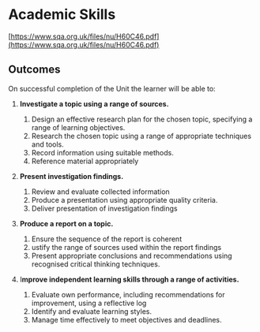 # Academic Skills

[https://www.sqa.org.uk/files/nu/H60C46.pdf](https://www.sqa.org.uk/files/nu/H60C46.pdf)

## Outcomes

On successful completion of the Unit the learner will be able to:

1. **Investigate a topic using a range of sources.** 

   1. Design an effective research plan for the chosen topic, specifying a range of learning objectives.
   2. Research the chosen topic using a range of appropriate techniques and tools.
   3. Record information using suitable methods. 
   4.  Reference material appropriately

2. **Present investigation findings.** 

   1. Review and evaluate collected information
   2. Produce a presentation using appropriate quality criteria. 
   3. Deliver presentation of investigation findings

3. **Produce a report on a topic.** 

   1. Ensure the sequence of the report is coherent
   2. ustify the range of sources used within the report findings
   3. Present appropriate conclusions and recommendations using recognised critical thinking techniques.

4. I**mprove independent learning skills through a range of activities.**
   1. Evaluate own performance, including recommendations for improvement, using a reflective log
   2. Identify and evaluate learning styles.
   3. Manage time effectively to meet objectives and deadlines.

